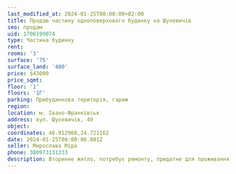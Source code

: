 ```yaml
---
last_modified_at: 2024-01-25T00:00:00+02:00
title: Продаю частину одноповерхового будинку на Шухевичів
seo: продам
uid: 1706199074
type: Частина будинку
rent:
rooms: '3'
surface: '75'
surface_land: '400'
price: $43000
price_sqmt:
floor: '1'
floors: '1Г'
parking: Прибудинкова територія, гараж
region:
location: м. Івано-Франківськ
address: вул. Шухевичів, 49
object:
coordinates: 48.912960,24.721162
date: 2024-01-25T00:00:00.001Z
seller: Мирослава Міра
phone: 380973131333
description: Вторинне житло, потребує ремонту, придатне для проживання
---
```

